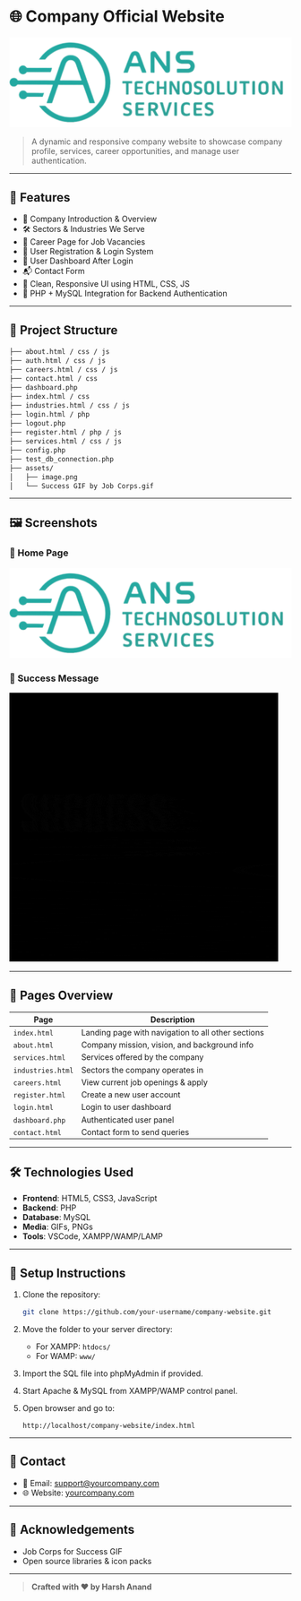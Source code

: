 # 🌐 Company Official Website

![Website Banner](./image.png)

> A dynamic and responsive company website to showcase company profile, services, career opportunities, and manage user authentication.

---

## 🚀 Features

- 🏢 Company Introduction & Overview  
- 🛠️ Sectors & Industries We Serve  
- 📄 Career Page for Job Vacancies  
- 🔐 User Registration & Login System  
- 👤 User Dashboard After Login  
- 📬 Contact Form  
- 🎨 Clean, Responsive UI using HTML, CSS, JS  
- 💾 PHP + MySQL Integration for Backend Authentication  

---

## 📁 Project Structure

```
├── about.html / css / js
├── auth.html / css / js
├── careers.html / css / js
├── contact.html / css
├── dashboard.php
├── index.html / css
├── industries.html / css / js
├── login.html / php
├── logout.php
├── register.html / php / js
├── services.html / css / js
├── config.php
├── test_db_connection.php
├── assets/
│   ├── image.png
│   └── Success GIF by Job Corps.gif
```

---

## 🖼️ Screenshots

### 🔹 Home Page
![Home Page](./image.png)

### 🔹 Success Message
![Success GIF](./Success%20GIF%20by%20Job%20Corps.gif)

---

## 📌 Pages Overview

| Page             | Description                                        |
|------------------|----------------------------------------------------|
| `index.html`     | Landing page with navigation to all other sections|
| `about.html`     | Company mission, vision, and background info      |
| `services.html`  | Services offered by the company                   |
| `industries.html`| Sectors the company operates in                  |
| `careers.html`   | View current job openings & apply                 |
| `register.html`  | Create a new user account                         |
| `login.html`     | Login to user dashboard                           |
| `dashboard.php`  | Authenticated user panel                          |
| `contact.html`   | Contact form to send queries                      |

---

## 🛠️ Technologies Used

- **Frontend**: HTML5, CSS3, JavaScript  
- **Backend**: PHP  
- **Database**: MySQL  
- **Media**: GIFs, PNGs  
- **Tools**: VSCode, XAMPP/WAMP/LAMP  

---

## 🧪 Setup Instructions

1. Clone the repository:
   ```bash
   git clone https://github.com/your-username/company-website.git
   ```

2. Move the folder to your server directory:
   - For XAMPP: `htdocs/`
   - For WAMP: `www/`

3. Import the SQL file into phpMyAdmin if provided.

4. Start Apache & MySQL from XAMPP/WAMP control panel.

5. Open browser and go to:
   ```
   http://localhost/company-website/index.html
   ```

---

## 📝 Contact

- 📧 Email: support@yourcompany.com  
- 🌐 Website: [yourcompany.com](https://yourcompany.com)  

---

## 🙌 Acknowledgements

- Job Corps for Success GIF  
- Open source libraries & icon packs  

---

> **Crafted with ❤️ by Harsh Anand**
